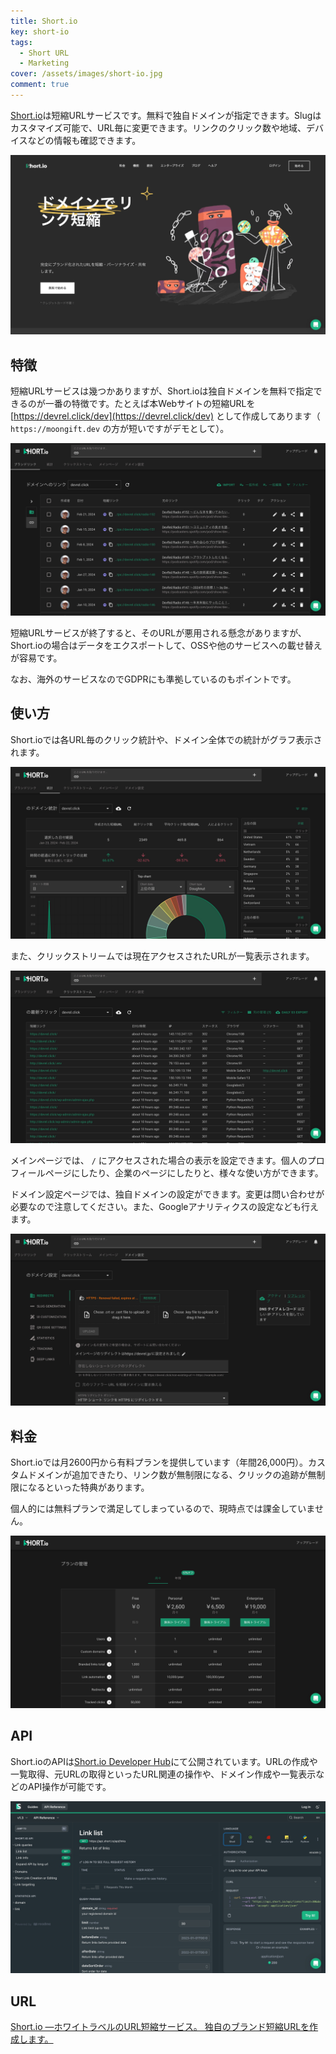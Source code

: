 ```yaml
---
title: Short.io
key: short-io
tags:
  - Short URL
  - Marketing
cover: /assets/images/short-io.jpg
comment: true
---
```


[Short\.io](https://short.io/)は短縮URLサービスです。無料で独自ドメインが指定できます。Slugはカスタマイズ可能で、URL毎に変更できます。リンクのクリック数や地域、デバイスなどの情報も確認できます。

[![Short.ioのWebサイト](/assets/images/short-io.jpg)](https://short.io/)

<!--more-->

## 特徴

短縮URLサービスは幾つかありますが、Short.ioは独自ドメインを無料で指定できるのが一番の特徴です。たとえば本Webサイトの短縮URLを [https://devrel.click/dev](https://devrel.click/dev) として作成してあります（ `https://moongift.dev` の方が短いですがデモとして）。

![リンク一覧画面](/assets/images/short-io-00002.jpg)

短縮URLサービスが終了すると、そのURLが悪用される懸念がありますが、Short.ioの場合はデータをエクスポートして、OSSや他のサービスへの載せ替えが容易です。

なお、海外のサービスなのでGDPRにも準拠しているのもポイントです。

## 使い方

Short.ioでは各URL毎のクリック統計や、ドメイン全体での統計がグラフ表示されます。

![統計画面](/assets/images/short-io-00003.jpg)

また、クリックストリームでは現在アクセスされたURLが一覧表示されます。

![クリックストリーム画面](/assets/images/short-io-00004.jpg)

メインページでは、 `/` にアクセスされた場合の表示を設定できます。個人のプロフィールページにしたり、企業のページにしたりと、様々な使い方ができます。

ドメイン設定ページでは、独自ドメインの設定ができます。変更は問い合わせが必要なので注意してください。また、Googleアナリティクスの設定なども行えます。

![ドメイン設定画面](/assets/images/short-io-00005.jpg)

## 料金

Short.ioでは月2600円から有料プランを提供しています（年間26,000円）。カスタムドメインが追加できたり、リンク数が無制限になる、クリックの追跡が無制限になるといった特典があります。

個人的には無料プランで満足してしまっているので、現時点では課金していません。

![ドメイン設定画面](/assets/images/short-io-00007.jpg)

## API

Short.ioのAPIは[Short\.io Developer Hub](https://developers.short.io/)にて公開されています。URLの作成や一覧取得、元URLの取得といったURL関連の操作や、ドメイン作成や一覧表示などのAPI操作が可能です。

![APIドキュメント](/assets/images/short-io-00008.jpg)

## URL

[Short\.io —ホワイトラベルのURL短縮サービス。 独自のブランド短縮URLを作成します。](https://short.io/)

